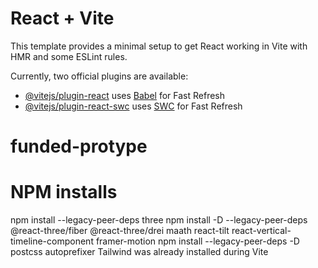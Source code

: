 # React + Vite

This template provides a minimal setup to get React working in Vite with HMR and some ESLint rules.

Currently, two official plugins are available:

- [@vitejs/plugin-react](https://github.com/vitejs/vite-plugin-react/blob/main/packages/plugin-react/README.md) uses [Babel](https://babeljs.io/) for Fast Refresh
- [@vitejs/plugin-react-swc](https://github.com/vitejs/vite-plugin-react-swc) uses [SWC](https://swc.rs/) for Fast Refresh

# funded-protype

# NPM installs

npm install --legacy-peer-deps three
npm install -D --legacy-peer-deps @react-three/fiber @react-three/drei maath react-tilt react-vertical-timeline-component framer-motion
npm install --legacy-peer-deps -D postcss autoprefixer
Tailwind was already installed during Vite
